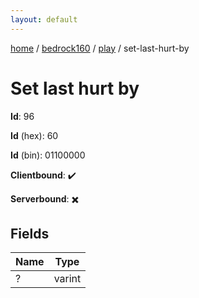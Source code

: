 ```yaml
---
layout: default
---
```


[home](/)  /  [bedrock160](/protocol/bedrock160)  /  [play](/protocol/bedrock160/play)  /  set-last-hurt-by

# Set last hurt by

**Id**: 96

**Id** (hex): 60

**Id** (bin): 01100000

**Clientbound**: ✔️

**Serverbound**: ✖️

## Fields

Name | Type
---|---
? | varint
